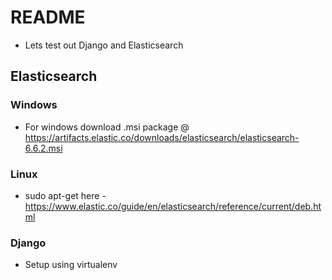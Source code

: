 # README
- Lets test out Django and Elasticsearch

## Elasticsearch
### Windows
- For windows download .msi package @ https://artifacts.elastic.co/downloads/elasticsearch/elasticsearch-6.6.2.msi
### Linux
- sudo apt-get here - https://www.elastic.co/guide/en/elasticsearch/reference/current/deb.html

### Django
- Setup using virtualenv 